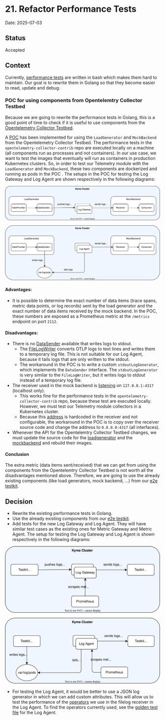 # 21. Refactor Performance Tests

Date: 2025-07-03

## Status

Accepted

## Context

Currently, [performance tests](../benchmarks/README.md) are written in bash which makes them hard to maintain. Our goal is to rewrite them in Golang so that they become easier to read, update and debug.

### POC for using components from Opentelemtry Collector Testbed

Because we are going to rewrite the performance tests in Golang, this is a good point of time to check if it is useful to use components from the [Opentelemetry Collector Testbed](https://github.com/open-telemetry/opentelemetry-collector-contrib/tree/main/testbed).

A [POC](../pocs/opentelemetry-testbed/) has been implemented for using the `LoadGenerator` and `MockBackend` from the Opentelemetry Collector Testbed. The performance tests in the `opentelemetry-collector-contrib` repo are executed locally on a machine (all components run as processes and not containers). In our use case, we want to test the images that eventually will run as containers in production Kubernetes clusters. So, in order to test our Telemetry module with the `LoadGenerator` and `MockBackend`, these two components are dockerized and running as pods in the POC . The setups in the POC for testing the Log Gateway and Log Agent are shown respectively in the following diagrams:

![arch](./../assets/opentelemetry-testbed-log-gateway-setup.svg)

![arch](./../assets/opentelemetry-testbed-log-agent-setup.svg)

#### Advantages:
- It is possible to determine the exact number of data items (trace spans, metric data points, or log records) sent by the load generator and the exact number of data items received by the mock backend. In the POC, these numbers are exposed as a Prometheus metric at the `/metrics` endpoint on port `2112`.

#### Disadvantages:
- There is no [DataSender](https://github.com/open-telemetry/opentelemetry-collector-contrib/tree/main/testbed/datasenders) available that writes logs to stdout.
    - The [FileLogWriter](https://github.com/open-telemetry/opentelemetry-collector-contrib/blob/main/testbed/datasenders/stanza.go) converts OTLP logs to text lines and writes them to a temporary log file. This is not suitable for our Log Agent, because it tails logs that are only written to the stdout.
    - The workaround in the POC is to write a custom `stdoutLogGenerator`, which implements the `DataSender` interface. The `stdoutLogGenerator` is very similar to the `FileLogWriter`, but it writes logs to stdout instead of a temporary log file.
- The receiver used in the mock backend is [listening](https://github.com/open-telemetry/opentelemetry-collector-contrib/blob/main/testbed/testbed/receivers.go#L81) on `127.0.0.1:4317` (localhost only).
    - This works fine for the performance tests in the `opentelemetry-collector-contrib` repo, because these test are executed locally. However, we must test our Telemetry module collectors in a Kubernetes cluster.
    - Because this [address](https://github.com/open-telemetry/opentelemetry-collector-contrib/blob/main/testbed/testbed/receivers.go#L81) is hardcoded in the receiver and not configurable, the workaround in the POC is to copy over the receiver source code and change the address to `0.0.0.0:4317` (all interfaces).
- Whenever the API for the Opentelemtry Collector Testbed changes, we must update the source code for the [loadgenerator](../pocs/opentelemetry-testbed/loadgenerator/) and the [mockbackend](../pocs/opentelemetry-testbed/mockbackend/) and rebuild their images.

#### Conclusion
The extra metric (data items sent/received) that we can get from using the components from the Opentelemtry Collector Testbed is not worth all the disadvantages mentioned above. Therefore, we are going to use the already existing components (like load generators, mock backend, ...) from our [e2e testkit](../../../test/testkit/).

## Decision

- Rewrite the existing performance tests in Golang.
- Use the already existing components from our [e2e testkit](../../../test/testkit/).
- Add tests for the new Log Gateway and Log Agent. They will have similar test cases as the existing ones for Metric Gateway and Metric Agent. The setup for testing the Log Gateway and Log Agent is shown respectively in the following diagrams:

![arch](./../assets/log-gateway-perf-test-setup.svg)

![arch](./../assets/log-agent-perf-test-setup.svg)

- For testing the Log Agent, it would be better to use a JSON log generator in which we can add custom attributes. This will allow us to test the performance of the [operators](https://github.com/open-telemetry/opentelemetry-collector-contrib/tree/main/receiver/filelogreceiver#operators) we use in the filelog receiver in the Log Agent. To find the operators currently used, see the [golden test file](https://github.com/kyma-project/telemetry-manager/blob/main/internal/otelcollector/config/log/agent/testdata/config.yaml#L59) for the Log Agent.  
